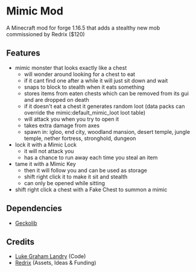 # Mimic Mod 

A Minecraft mod for forge 1.16.5 that adds a stealthy new mob commissioned by Redrix ($120)

## Features 
- mimic monster that looks exactly like a chest
    - will wonder around looking for a chest to eat
    - if it cant find one after a while it will just sit down and wait
    - snaps to block to stealth when it eats something
    - stores items from eaten chests which can be removed from its gui and are dropped on death
    - if it doesn't eat a chest it generates random loot (data packs can override the mimic:default_mimic_loot loot table)
    - will attack you when you try to open it
    - takes extra damage from axes
    - spawn in: igloo, end city, woodland mansion, desert temple, jungle temple, nether fortress, stronghold, dungeon
- lock it with a Mimic Lock
    - it will not attack you 
    - has a chance to run away each time you steal an item
- tame it with a Mimic Key
    - then it will follow you and can be used as storage
    - shift right click it to make it sit and stealth
    - can only be opened while sitting
- shift right click a chest with a Fake Chest to summon a mimic

## Dependencies 
- [Geckolib](https://www.curseforge.com/minecraft/mc-mods/geckolib/files/3261545)

## Credits 
- [Luke Graham Landry](https://github.com/LukeGrahamLandry) (Code)
- [Redrix](https://www.curseforge.com/members/redrixttv/projects) (Assets, Ideas & Funding)
